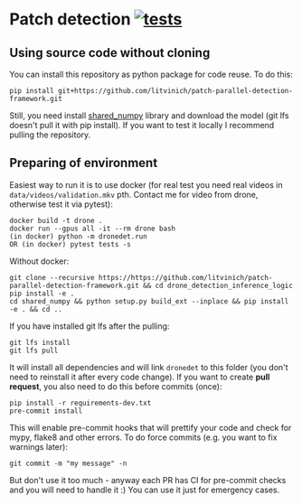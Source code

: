 # Patch detection [![tests](https://github.com/litvinich/patch-parallel-detection-framework/actions/workflows/tests.yaml/badge.svg)](https://github.com/litvinich/patch-parallel-detection-framework/actions/workflows/tests.yaml)

## Using source code without cloning

You can install this repository as python package for code reuse. To do this:
```
pip install git+https://github.com/litvinich/patch-parallel-detection-framework.git
```
Still, you need install [shared_numpy](https://github.com/dillonalaird/shared_numpy.git) library and download the model (git lfs doesn't pull it with pip install). If you want to test it locally I recommend pulling the repository.

## Preparing of environment
Easiest way to run it is to use docker (for real test you need real videos in `data/videos/validation.mkv` pth. Contact me for video from drone, otherwise test it via pytest):
```
docker build -t drone .
docker run --gpus all -it --rm drone bash
(in docker) python -m dronedet.run
OR (in docker) pytest tests -s
```
Without docker:
```
git clone --recursive https://https://github.com/litvinich/patch-parallel-detection-framework.git && cd drone_detection_inference_logic
pip install -e .
cd shared_numpy && python setup.py build_ext --inplace && pip install -e . && cd ..
```
If you have installed git lfs after the pulling:
```
git lfs install
git lfs pull
```

It will install all dependencies and will link `dronedet` to this folder (you don't need to reinstall it after every code change).
If you want to create **pull request**, you also need to do this before commits (once):
```
pip install -r requirements-dev.txt
pre-commit install
```
This will enable pre-commit hooks that will prettify your code and check for mypy, flake8 and other errors. To do force commits (e.g. you want to fix warnings later):
```
git commit -m "my message" -n
```
But don't use it too much - anyway each PR has CI for pre-commit checks and you will need to handle it :) You can use it just for emergency cases.
